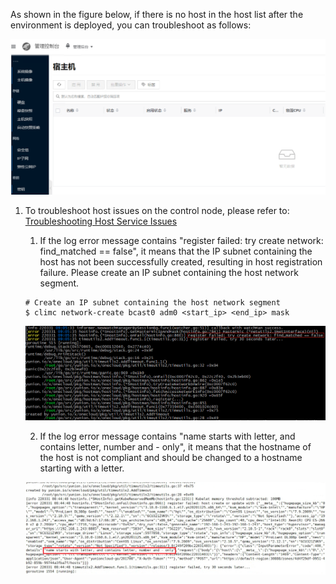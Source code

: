 As shown in the figure below, if there is no host in the host list after the environment is deployed, you can troubleshoot as follows:

  ![](../images/nohost.png)

1. To troubleshoot host issues on the control node, please refer to: [Troubleshooting Host Service Issues](../../guides/onpremise/host/troubleshooting)

    1. If the log error message contains "register failed: try create network: find_matched == false", it means that the IP subnet containing the host has not been successfully created, resulting in host registration failure. Please create an IP subnet containing the host network segment.

    ```
    # Create an IP subnet containing the host network segment
    $ climc network-create bcast0 adm0 <start_ip> <end_ip> mask
    ```

    ![](../images/iperror.png)

    2. If the log error message contains "name starts with letter, and contains letter, number and - only", it means that the hostname of the host is not compliant and should be changed to a hostname starting with a letter.

    ![](../images/hostnameerror.png)
